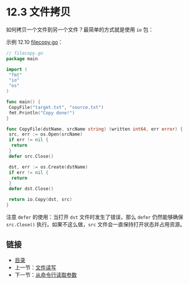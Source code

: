 # 12.3 文件拷贝

如何拷贝一个文件到另一个文件？最简单的方式就是使用 `io` 包：

示例 12.10 [filecopy.go](examples/chapter_12/filecopy.go)：

```go
// filecopy.go
package main

import (
 "fmt"
 "io"
 "os"
)

func main() {
 CopyFile("target.txt", "source.txt")
 fmt.Println("Copy done!")
}

func CopyFile(dstName, srcName string) (written int64, err error) {
 src, err := os.Open(srcName)
 if err != nil {
  return
 }
 defer src.Close()

 dst, err := os.Create(dstName)
 if err != nil {
  return
 }
 defer dst.Close()

 return io.Copy(dst, src)
}
```

注意 `defer` 的使用：当打开 `dst` 文件时发生了错误，那么 `defer` 仍然能够确保 `src.Close()` 执行。如果不这么做，`src` 文件会一直保持打开状态并占用资源。

## 链接

- [目录](getting-started.md)
- 上一节：[文件读写](12.2.md)
- 下一节：[从命令行读取参数](12.4.md)
